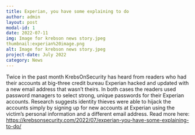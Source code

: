 ```yaml
---
title: Experian, you have some explaining to do
author: admin
layout: post
modal-id: 1
date: 2022-07-11
img: Image for krebson news story.jpeg
thumbnail:experian%20image.png
alt: Image for krebson news story.jpeg
project-date: July 2022
category: News
---
```


Twice in the past month KrebsOnSecurity has heard from readers who had their accounts at big-three credit bureau Experian hacked and updated with a new email address that wasn’t theirs. In both cases the readers used password managers to select strong, unique passwords for their Experian accounts. Research suggests identity thieves were able to hijack the accounts simply by signing up for new accounts at Experian using the victim’s personal information and a different email address. Read more here: <https://krebsonsecurity.com/2022/07/experian-you-have-some-explaining-to-do/>

